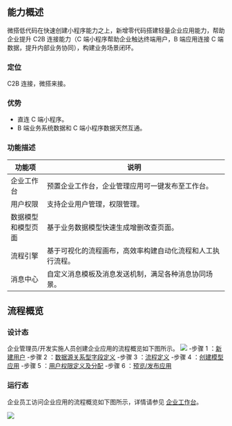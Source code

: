 ## 能力概述
微搭低代码在快速创建小程序能力之上，新增零代码搭建轻量企业应用能力，帮助企业提升 C2B 连接能力（C 端小程序帮助企业触达终端用户，B 端应用连接 C 端数据，提升内部业务协同），构建业务场景闭环。

### 定位
C2B 连接，微搭来接。

### 优势
- 直连 C 端小程序。
- B 端业务系统数据和 C 端小程序数据天然互通。

### 功能描述
<table>
<tr>
<th width="10%">功能项</th>
<th width="50%">说明</th>
</tr>
<tbody>
<tr>
<td>企业工作台</td>
<td> 预置企业工作台，企业管理应用可一键发布至工作台。</td>
</tr>
<tr>
<td>用户权限</td>
<td>支持企业用户管理，权限管理。</td>
</tr>
<tr>
<td>数据模型和模型页面</td>
<td>基于业务数据模型快速生成增删改查页面。</td>
</tr>
<tr>
<td>流程引擎</td>
<td>基于可视化的流程画布，高效率构建自动化流程和人工执行流程。</td>
</tr>
<tr>
<td>消息中心</td>
<td>自定义消息模板及消息发送机制，满足各种消息协同场景。</td>
</tr>
</table>


## 流程概览
### 设计态
企业管理员/开发实施人员创建企业应用的流程概览如下图所示。
![](https://main.qcloudimg.com/raw/6eb670ff4da19a8fc5ac1ea0bb98dfda.png)
<dx-steps>
-步骤 1 ：[新建用户](https://cloud.tencent.com/document/product/1301/67262)
-步骤 2 ：[数据源关系型字段定义](https://cloud.tencent.com/document/product/1301/67247)
-步骤 3 ：[流程定义](https://cloud.tencent.com/document/product/1301/59393)
-步骤 4 ：[创建模型应用](https://cloud.tencent.com/document/product/1301/67252)
-步骤 5 ：[用户权限定义及分配](https://cloud.tencent.com/document/product/1301/67266#.E6.9F.A5.E7.9C.8B.E5.B9.B6.E5.AE.9A.E4.B9.89.E8.A7.92.E8.89.B2)
-步骤 6 ：[预览/发布应用](https://cloud.tencent.com/document/product/1301/67255)
</dx-steps>


### 运行态
企业员工访问企业应用的流程概览如下图所示，详情请参见 [企业工作台](https://cloud.tencent.com/document/product/1301/59395)。

![](https://main.qcloudimg.com/raw/2ba313dd6ff430cf2d728256d5799e83.png)


